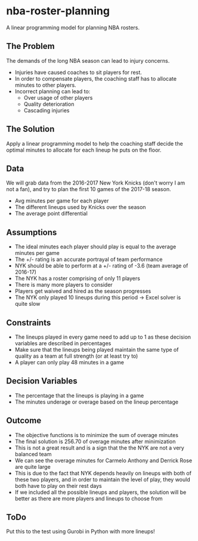 # nba-roster-planning
A linear programming model for planning NBA rosters.

## The Problem
The demands of the long NBA season can lead to injury concerns. 
  * Injuries have caused coaches to sit players for rest.
  * In order to compensate players, the coaching staff has to allocate minutes to other players.
  * Incorrect planning can lead to:
    * Over usage of other players
    * Quality deterioration
    * Cascading injuries
    
## The Solution
Apply a linear programming model to help the coaching staff decide the optimal minutes to allocate for each lineup he puts on the floor.

## Data
We will grab data from the 2016-2017 New York Knicks (don't worry I am not a fan), and try to plan the first 10 games of the 2017-18 season. 
  * Avg minutes per game for each player
  * The different lineups used by Knicks over the season
  * The average point differential

## Assumptions
* The ideal minutes each player should play is equal to the average minutes per game 
* The +/- rating is an accurate portrayal of team performance 
* NYK should be able to perform at a  +/- rating of -3.6 (team average of 2016-17)
* The NYK has a roster comprising of only 11 players
* There is many more players to consider
* Players get waived and hired as the season progresses
* The NYK only played 10 lineups during this period -> Excel solver is quite slow 

## Constraints
* The lineups played in every game need to add up to 1 as these decision variables are described in percentages
* Make sure that the lineups being played maintain the same type of quality as a team at full strength (or at least try to)
* A player can only play 48 minutes in a game

## Decision Variables
* The percentage that the lineups is playing in a game 
* The minutes underage or overage based on the lineup percentage

## Outcome
* The objective functions is to minimize the sum of overage minutes
* The final solution is 256.70 of overage minutes after minimization
* This is not a great result and is a sign that the the NYK are not a very balanced team
* We can see the overage minutes for Carmelo Anthony and Derrick Rose are quite large 
* This is due to the fact that NYK depends heavily on lineups with both of these two players, and in order to maintain the level of play, they would both have to play on their rest days
* If we included all the possible lineups and players, the solution will be better as there are more players and lineups to choose from 

## ToDo
Put this to the test using Gurobi in Python with more lineups!
